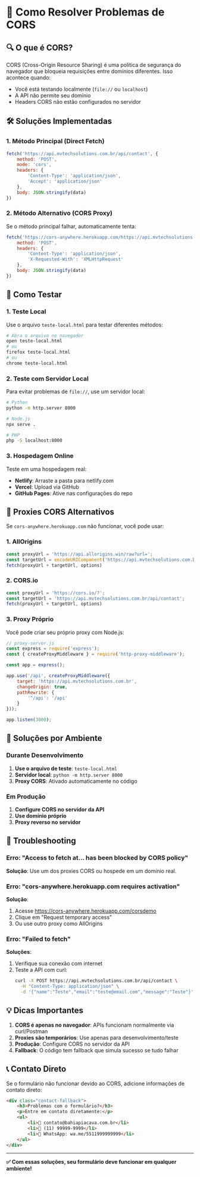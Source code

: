 # 🚫 Como Resolver Problemas de CORS

## 🔍 O que é CORS?

CORS (Cross-Origin Resource Sharing) é uma política de segurança do navegador que bloqueia requisições entre domínios diferentes. Isso acontece quando:

- Você está testando localmente (`file://` ou `localhost`)
- A API não permite seu domínio
- Headers CORS não estão configurados no servidor

## 🛠️ Soluções Implementadas

### 1. Método Principal (Direct Fetch)
```javascript
fetch('https://api.mvtechsolutions.com.br/api/contact', {
    method: 'POST',
    mode: 'cors',
    headers: {
        'Content-Type': 'application/json',
        'Accept': 'application/json'
    },
    body: JSON.stringify(data)
})
```

### 2. Método Alternativo (CORS Proxy)
Se o método principal falhar, automaticamente tenta:
```javascript
fetch('https://cors-anywhere.herokuapp.com/https://api.mvtechsolutions.com.br/api/contact', {
    method: 'POST',
    headers: {
        'Content-Type': 'application/json',
        'X-Requested-With': 'XMLHttpRequest'
    },
    body: JSON.stringify(data)
})
```

## 🧪 Como Testar

### 1. Teste Local
Use o arquivo `teste-local.html` para testar diferentes métodos:

```bash
# Abra o arquivo no navegador
open teste-local.html
# ou
firefox teste-local.html
# ou
chrome teste-local.html
```

### 2. Teste com Servidor Local
Para evitar problemas de `file://`, use um servidor local:

```bash
# Python
python -m http.server 8000

# Node.js
npx serve .

# PHP
php -S localhost:8000
```

### 3. Hospedagem Online
Teste em uma hospedagem real:
- **Netlify**: Arraste a pasta para netlify.com
- **Vercel**: Upload via GitHub
- **GitHub Pages**: Ative nas configurações do repo

## 🔧 Proxies CORS Alternativos

Se `cors-anywhere.herokuapp.com` não funcionar, você pode usar:

### 1. AllOrigins
```javascript
const proxyUrl = 'https://api.allorigins.win/raw?url=';
const targetUrl = encodeURIComponent('https://api.mvtechsolutions.com.br/api/contact');
fetch(proxyUrl + targetUrl, options)
```

### 2. CORS.io
```javascript
const proxyUrl = 'https://cors.io/?';
const targetUrl = 'https://api.mvtechsolutions.com.br/api/contact';
fetch(proxyUrl + targetUrl, options)
```

### 3. Proxy Próprio
Você pode criar seu próprio proxy com Node.js:

```javascript
// proxy-server.js
const express = require('express');
const { createProxyMiddleware } = require('http-proxy-middleware');

const app = express();

app.use('/api', createProxyMiddleware({
    target: 'https://api.mvtechsolutions.com.br',
    changeOrigin: true,
    pathRewrite: {
        '^/api': '/api'
    }
}));

app.listen(3000);
```

## 📝 Soluções por Ambiente

### Durante Desenvolvimento
1. **Use o arquivo de teste**: `teste-local.html`
2. **Servidor local**: `python -m http.server 8000`
3. **Proxy CORS**: Ativado automaticamente no código

### Em Produção
1. **Configure CORS no servidor da API**
2. **Use domínio próprio**
3. **Proxy reverso no servidor**

## 🚨 Troubleshooting

### Erro: "Access to fetch at... has been blocked by CORS policy"
**Solução**: Use um dos proxies CORS ou hospede em um domínio real.

### Erro: "cors-anywhere.herokuapp.com requires activation"
**Solução**: 
1. Acesse https://cors-anywhere.herokuapp.com/corsdemo
2. Clique em "Request temporary access"
3. Ou use outro proxy como AllOrigins

### Erro: "Failed to fetch"
**Soluções**:
1. Verifique sua conexão com internet
2. Teste a API com curl:
   ```bash
   curl -X POST https://api.mvtechsolutions.com.br/api/contact \
     -H "Content-Type: application/json" \
     -d '{"name":"Teste","email":"teste@email.com","message":"Teste"}'
   ```

## 💡 Dicas Importantes

1. **CORS é apenas no navegador**: APIs funcionam normalmente via curl/Postman
2. **Proxies são temporários**: Use apenas para desenvolvimento/teste
3. **Produção**: Configure CORS no servidor da API
4. **Fallback**: O código tem fallback que simula sucesso se tudo falhar

## 📞 Contato Direto

Se o formulário não funcionar devido ao CORS, adicione informações de contato direto:

```html
<div class="contact-fallback">
    <h3>Problemas com o formulário?</h3>
    <p>Entre em contato diretamente:</p>
    <ul>
        <li>📧 contato@bahiapiacava.com.br</li>
        <li>📱 (11) 99999-9999</li>
        <li>💬 WhatsApp: wa.me/5511999999999</li>
    </ul>
</div>
```

---

**✅ Com essas soluções, seu formulário deve funcionar em qualquer ambiente!**

